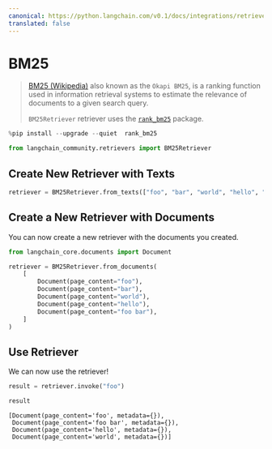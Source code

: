 ```yaml
---
canonical: https://python.langchain.com/v0.1/docs/integrations/retrievers/bm25
translated: false
---
```


# BM25

>[BM25 (Wikipedia)](https://en.wikipedia.org/wiki/Okapi_BM25) also known as the `Okapi BM25`, is a ranking function used in information retrieval systems to estimate the relevance of documents to a given search query.
>
>`BM25Retriever` retriever uses the [`rank_bm25`](https://github.com/dorianbrown/rank_bm25) package.

```python
%pip install --upgrade --quiet  rank_bm25
```

```python
from langchain_community.retrievers import BM25Retriever
```

## Create New Retriever with Texts

```python
retriever = BM25Retriever.from_texts(["foo", "bar", "world", "hello", "foo bar"])
```

## Create a New Retriever with Documents

You can now create a new retriever with the documents you created.

```python
from langchain_core.documents import Document

retriever = BM25Retriever.from_documents(
    [
        Document(page_content="foo"),
        Document(page_content="bar"),
        Document(page_content="world"),
        Document(page_content="hello"),
        Document(page_content="foo bar"),
    ]
)
```

## Use Retriever

We can now use the retriever!

```python
result = retriever.invoke("foo")
```

```python
result
```

```output
[Document(page_content='foo', metadata={}),
 Document(page_content='foo bar', metadata={}),
 Document(page_content='hello', metadata={}),
 Document(page_content='world', metadata={})]
```